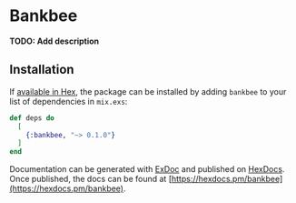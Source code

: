 # Bankbee

**TODO: Add description**

## Installation

If [available in Hex](https://hex.pm/docs/publish), the package can be installed
by adding `bankbee` to your list of dependencies in `mix.exs`:

```elixir
def deps do
  [
    {:bankbee, "~> 0.1.0"}
  ]
end
```

Documentation can be generated with [ExDoc](https://github.com/elixir-lang/ex_doc)
and published on [HexDocs](https://hexdocs.pm). Once published, the docs can
be found at [https://hexdocs.pm/bankbee](https://hexdocs.pm/bankbee).

